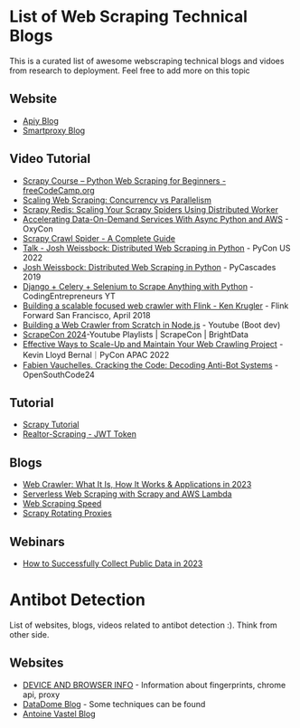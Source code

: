 # List of Web Scraping Technical Blogs

This is a curated list of awesome webscraping technical blogs and vidoes from research to deployment.
Feel free to add more on this topic

## Website 
* [Apiy Blog](https://blog.apify.com/)
* [Smartproxy Blog](https://smartproxy.com/blog)
## Video Tutorial
* [Scrapy Course – Python Web Scraping for Beginners - freeCodeCamp.org](https://www.youtube.com/watch?v=mBoX_JCKZTE)
* [Scaling Web Scraping: Concurrency vs Parallelism](https://www.youtube.com/watch?v=zyil8asDCwk)
* [Scrapy Redis: Scaling Your Scrapy Spiders Using Distributed Worker](https://www.youtube.com/watch?v=ZoosqkROKOI)
* [Accelerating Data-On-Demand Services With Async Python and AWS](https://www.youtube.com/watch?v=9_K2UxEk0NA) - OxyCon
* [Scrapy Crawl Spider - A Complete Guide](https://www.youtube.com/watch?v=MaPyt6dpnVY)
* [Talk - Josh Weissbock: Distributed Web Scraping in Python](https://www.youtube.com/watch?v=eVdHmaE3tSM) - PyCon US 2022
* [Josh Weissbock: Distributed Web Scraping in Python](https://www.youtube.com/watch?v=rqptf1Z1NBU) - PyCascades 2019
* [Django + Celery + Selenium to Scrape Anything with Python](https://www.youtube.com/watch?v=rfM3Jli81fU) - CodingEntrepreneurs YT
* [Building a scalable focused web crawler with Flink - Ken Krugler](https://www.youtube.com/watch?v=yh4JKpSfHkA) - Flink Forward San Francisco, April 2018
* [Building a Web Crawler from Scratch in Node.js](https://www.youtube.com/watch?v=C0pXaNchNTA) - Youtube (Boot dev)
* [ScrapeCon 2024](https://www.youtube.com/playlist?list=PLFgLa9oxPE0fPLJtTD1G-G9ZSEf_MS2eh)-Youtube Playlists | ScrapeCon | BrightData
* [Effective Ways to Scale-Up and Maintain Your Web Crawling Project](https://www.youtube.com/watch?v=pLucY2PoSts) - Kevin Lloyd Bernal｜PyCon APAC 2022
* [Fabien Vauchelles. Cracking the Code: Decoding Anti-Bot Systems](https://www.youtube.com/watch?v=qEbIMYZ_eM4) - OpenSouthCode24 

## Tutorial
* [Scrapy Tutorial](https://docs.scrapy.org/en/latest/intro/tutorial.html)
* [Realtor-Scraping - JWT Token ](https://www.youtube.com/watch?v=jjCY1_zg8XI)

## Blogs
* [Web Crawler: What It Is, How It Works & Applications in 2023](https://research.aimultiple.com/web-crawler/)
* [Serverless Web Scraping with Scrapy and AWS Lambda](https://oxylabs.io/blog/scrapy-aws-lambda)
* [Web Scraping Speed](https://scrapfly.io/blog/web-scraping-speed/)
* [Scrapy Rotating Proxies](https://scrapeops.io/python-scrapy-playbook/scrapy-rotating-proxy-guide/)

## Webinars
* [How to Successfully Collect Public Data in 2023](https://www.youtube.com/watch?v=EERwCHI09z0)



# Antibot Detection
List of websites, blogs, videos related to antibot detection :). Think from other side.
## Websites
* [DEVICE AND BROWSER INFO](https://deviceandbrowserinfo.com/) - Information about fingerprints, chrome api, proxy
* [DataDome Blog](https://datadome.co/blog/) - Some techniques can be found
* [Antoine Vastel Blog](https://antoinevastel.com/)
